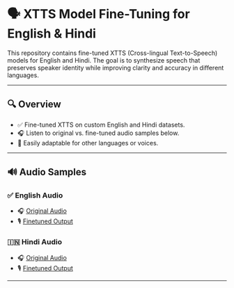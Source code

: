 # 🗣️ XTTS Model Fine-Tuning for English & Hindi

This repository contains fine-tuned XTTS (Cross-lingual Text-to-Speech) models for English and Hindi. The goal is to synthesize speech that preserves speaker identity while improving clarity and accuracy in different languages.

---

## 🔍 Overview

- ✅ Fine-tuned XTTS on custom English and Hindi datasets.
- 🎧 Listen to original vs. fine-tuned audio samples below.
- 🔧 Easily adaptable for other languages or voices.

---

## 🔊 Audio Samples

### ✅ English Audio
- 🎧 [Original Audio](https://github.com/Ajay5641/XTTS-Model-Finetuning/raw/main/English_Audio.wav)
- 🎙️ [Finetuned Output](https://github.com/Ajay5641/XTTS-Model-Finetuning/raw/main/English_Finetune_Output.wav)

### 🇮🇳 Hindi Audio
- 🎧 [Original Audio](https://github.com/Ajay5641/XTTS-Model-Finetuning/raw/main/Hindi_Audio.wav)
- 🎙️ [Finetuned Output](https://github.com/Ajay5641/XTTS-Model-Finetuning/raw/main/Hindi_Finetune_Output.wav)

---
